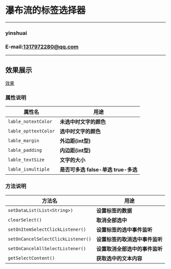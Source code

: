 瀑布流的标签选择器
================
****
### yinshuai
### E-mail:1317972280@qq.com
****

## 效果展示
[效果](https://github.com/yinshuaiblog/Lable/blob/master/Lable.gif)

### 属性说明
|属性名|用途|
|----|-----|
|`lable_notextColor`|**未选中时文字的颜色**|
|`lable_opttextColor`|**选中时文字的颜色**|
|`lable_margin`|**外边距(int型)**|
|`lable_padding`|**内边距(int型)**|
|`lable_textSize`|**文字的大小**|
|`lable_ismultiple`|**是否可多选 false-单选  true-多选**|

### 方法说明
|方法名|用途|
|----|-----|
|`setDataList(List<String>)`|**设置标签的数据**|
|`clearSelect()`|**取消全部选中**|
|`setOnItemSelectClickListener()`|**设置标签的选中事件监听**|
|`setOnCancelSelectClickListener()`|**设置标签的取消选中事件监听**|
|`setOnCancelAllSelectListener()`|**设置取消全部选中的事件监听**|
|`getSelectContent()`|**获取选中的文本内容**|
